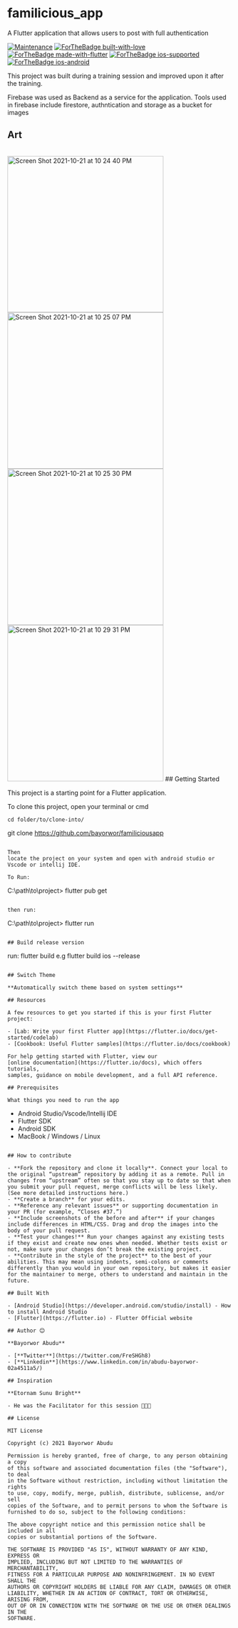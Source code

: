 # familicious_app

A Flutter application that allows users to post with full authentication

<p align="center">

[![Maintenance](https://img.shields.io/badge/Maintained%3F-yes-green.svg)](https://github.com/RegNex/Tasky/graphs/commit-activity)
[![ForTheBadge built-with-love](http://ForTheBadge.com/images/badges/built-with-love.svg)](https://github.com/RegNex/)
[![ForTheBadge made-with-flutter](https://img.shields.io/badge/flutter-made%20with%20flutter-blue.svg)](https://flutter.dev)
[![ForTheBadge ios-supported](https://img.shields.io/badge/IOS-IOS%20Supported-lightgrey.svg)](https://flutter.dev)
[![ForTheBadge ios-android](https://img.shields.io/badge/android-android%20supported-green.svg)](https://flutter.dev)

</p>

This project was built during a training session and improved upon it after the training.

<p>
Firebase was used as Backend as a service for the application. Tools used in firebase include firestore, authntication and storage as a bucket for images
</p>

## Art

<br>
   
<tr>
    <td><img align="left" width="350" alt="Screen Shot 2021-10-21 at 10 24 40 PM" src="https://user-images.githubusercontent.com/49689322/138366134-a7716b4b-7ff8-4230-9845-f2058a526d1f.png" />
    <img align="left" width="350" alt="Screen Shot 2021-10-21 at 10 25 07 PM" src="https://user-images.githubusercontent.com/49689322/138366189-4153b351-f2e1-49ed-b534-0efc869aa834.png" />
    <img  align="left"  width="350" alt="Screen Shot 2021-10-21 at 10 25 30 PM" src="https://user-images.githubusercontent.com/49689322/138366208-c72ff0b4-45b3-4c0d-90be-761f6da00628.png" />
    <img width="350" alt="Screen Shot 2021-10-21 at 10 29 31 PM" src="https://user-images.githubusercontent.com/49689322/138491451-a945dfbd-20ed-4779-b0ac-4ad8a1308e47.png" /></td> 
</tr>
## Getting Started

This project is a starting point for a Flutter application.

To clone this project,
open your terminal or cmd

```
cd folder/to/clone-into/
```

git clone https://github.com/bayorwor/familiciousapp
```

Then
locate the project on your system and open with android studio or Vscode or intellij IDE.

To Run:

```
C:\path\to\project> flutter pub get
```

then run:

```
C:\path\to\project> flutter run
```

## Build release version

```
run: flutter build <OS PLATFORM> e.g flutter build ios --release
```

## Switch Theme

**Automatically switch theme based on system settings**

## Resources

A few resources to get you started if this is your first Flutter project:

- [Lab: Write your first Flutter app](https://flutter.io/docs/get-started/codelab)
- [Cookbook: Useful Flutter samples](https://flutter.io/docs/cookbook)

For help getting started with Flutter, view our
[online documentation](https://flutter.io/docs), which offers tutorials,
samples, guidance on mobile development, and a full API reference.

## Prerequisites

What things you need to run the app

```
* Android Studio/Vscode/Intellij IDE
* Flutter SDK
* Android SDK
* MacBook / Windows / Linux
```

## How to contribute

- **Fork the repository and clone it locally**. Connect your local to the original “upstream” repository by adding it as a remote. Pull in changes from “upstream” often so that you stay up to date so that when you submit your pull request, merge conflicts will be less likely. (See more detailed instructions here.)
- **Create a branch** for your edits.
- **Reference any relevant issues** or supporting documentation in your PR (for example, “Closes #37.”)
- **Include screenshots of the before and after** if your changes include differences in HTML/CSS. Drag and drop the images into the body of your pull request.
- **Test your changes!** Run your changes against any existing tests if they exist and create new ones when needed. Whether tests exist or not, make sure your changes don’t break the existing project.
- **Contribute in the style of the project** to the best of your abilities. This may mean using indents, semi-colons or comments differently than you would in your own repository, but makes it easier for the maintainer to merge, others to understand and maintain in the future.

## Built With

- [Android Studio](https://developer.android.com/studio/install) - How to install Android Studio
- [Flutter](https://flutter.io) - Flutter Official website

## Author 😊

**Bayorwor Abudu**

- [**Twitter**](https://twitter.com/FreSHGh8)
- [**Linkedin**](https://www.linkedin.com/in/abudu-bayorwor-02a4511a5/)

## Inspiration

**Etornam Sunu Bright**

- He was the Facilitator for this session 🙏🤝🙈

## License

MIT License

Copyright (c) 2021 Bayorwor Abudu

Permission is hereby granted, free of charge, to any person obtaining a copy
of this software and associated documentation files (the "Software"), to deal
in the Software without restriction, including without limitation the rights
to use, copy, modify, merge, publish, distribute, sublicense, and/or sell
copies of the Software, and to permit persons to whom the Software is
furnished to do so, subject to the following conditions:

The above copyright notice and this permission notice shall be included in all
copies or substantial portions of the Software.

THE SOFTWARE IS PROVIDED "AS IS", WITHOUT WARRANTY OF ANY KIND, EXPRESS OR
IMPLIED, INCLUDING BUT NOT LIMITED TO THE WARRANTIES OF MERCHANTABILITY,
FITNESS FOR A PARTICULAR PURPOSE AND NONINFRINGEMENT. IN NO EVENT SHALL THE
AUTHORS OR COPYRIGHT HOLDERS BE LIABLE FOR ANY CLAIM, DAMAGES OR OTHER
LIABILITY, WHETHER IN AN ACTION OF CONTRACT, TORT OR OTHERWISE, ARISING FROM,
OUT OF OR IN CONNECTION WITH THE SOFTWARE OR THE USE OR OTHER DEALINGS IN THE
SOFTWARE.

